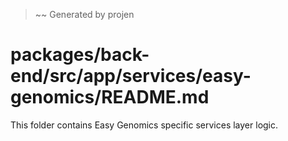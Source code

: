 > ~~ Generated by projen
# packages/back-end/src/app/services/easy-genomics/README.md
This folder contains Easy Genomics specific services layer logic.